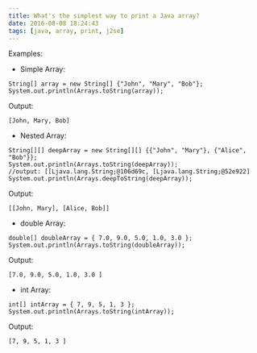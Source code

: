 ```yaml
---
title: What's the simplest way to print a Java array?
date: 2016-08-08 18:24:43
tags: [java, array, print, j2se]
---
```



Examples:
- Simple Array:
```
String[] array = new String[] {"John", "Mary", "Bob"};
System.out.println(Arrays.toString(array));
```
Output:
```
[John, Mary, Bob]
```

- Nested Array:
```
String[][] deepArray = new String[][] {{"John", "Mary"}, {"Alice", "Bob"}};
System.out.println(Arrays.toString(deepArray));
//output: [[Ljava.lang.String;@106d69c, [Ljava.lang.String;@52e922]
System.out.println(Arrays.deepToString(deepArray));
```
Output:
```
[[John, Mary], [Alice, Bob]]
```

- double Array:
```
double[] doubleArray = { 7.0, 9.0, 5.0, 1.0, 3.0 };
System.out.println(Arrays.toString(doubleArray));
```
Output:
```
[7.0, 9.0, 5.0, 1.0, 3.0 ]
```
- int Array:
```
int[] intArray = { 7, 9, 5, 1, 3 };
System.out.println(Arrays.toString(intArray));
```
Output:
```
[7, 9, 5, 1, 3 ]
```